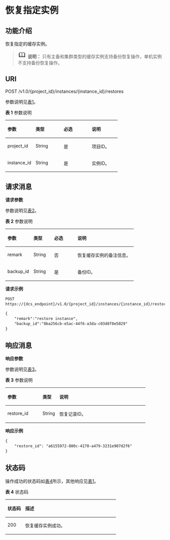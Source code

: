 # 恢复指定实例<a name="dcs-api-0312021"></a>

## 功能介绍<a name="section17787161851016"></a>

恢复指定的缓存实例。

>![](public_sys-resources/icon-note.gif) **说明：** 
>只有主备和集群类型的缓存实例支持备份恢复操作，单机实例不支持备份恢复操作。

## **URI**<a name="section10627123311133"></a>

POST /v1.0/\{project\_id\}/instances/\{instance\_id\}/restores

参数说明见[表1](#table1899262913382)。 

**表 1**  参数说明

<a name="table1899262913382"></a>
<table><thead align="left"><tr id="row1599115293389"><th class="cellrowborder" valign="top" width="25%" id="mcps1.2.5.1.1"><p id="p15991152913819"><a name="p15991152913819"></a><a name="p15991152913819"></a>参数</p>
</th>
<th class="cellrowborder" valign="top" width="25%" id="mcps1.2.5.1.2"><p id="p129916298387"><a name="p129916298387"></a><a name="p129916298387"></a>类型</p>
</th>
<th class="cellrowborder" valign="top" width="25%" id="mcps1.2.5.1.3"><p id="p13991142913384"><a name="p13991142913384"></a><a name="p13991142913384"></a>必选</p>
</th>
<th class="cellrowborder" valign="top" width="25%" id="mcps1.2.5.1.4"><p id="p1991329193814"><a name="p1991329193814"></a><a name="p1991329193814"></a>说明</p>
</th>
</tr>
</thead>
<tbody><tr id="row11992929163813"><td class="cellrowborder" valign="top" width="25%" headers="mcps1.2.5.1.1 "><p id="p159911329153817"><a name="p159911329153817"></a><a name="p159911329153817"></a>project_id</p>
</td>
<td class="cellrowborder" valign="top" width="25%" headers="mcps1.2.5.1.2 "><p id="p18992192943819"><a name="p18992192943819"></a><a name="p18992192943819"></a>String</p>
</td>
<td class="cellrowborder" valign="top" width="25%" headers="mcps1.2.5.1.3 "><p id="p9992172933814"><a name="p9992172933814"></a><a name="p9992172933814"></a>是</p>
</td>
<td class="cellrowborder" valign="top" width="25%" headers="mcps1.2.5.1.4 "><p id="p20992829103811"><a name="p20992829103811"></a><a name="p20992829103811"></a>项目ID。</p>
</td>
</tr>
<tr id="row17992929193810"><td class="cellrowborder" valign="top" width="25%" headers="mcps1.2.5.1.1 "><p id="p1899282919384"><a name="p1899282919384"></a><a name="p1899282919384"></a>instance_id</p>
</td>
<td class="cellrowborder" valign="top" width="25%" headers="mcps1.2.5.1.2 "><p id="p15992229153810"><a name="p15992229153810"></a><a name="p15992229153810"></a>String</p>
</td>
<td class="cellrowborder" valign="top" width="25%" headers="mcps1.2.5.1.3 "><p id="p199921129133818"><a name="p199921129133818"></a><a name="p199921129133818"></a>是</p>
</td>
<td class="cellrowborder" valign="top" width="25%" headers="mcps1.2.5.1.4 "><p id="p199212910384"><a name="p199212910384"></a><a name="p199212910384"></a>实例ID。</p>
</td>
</tr>
</tbody>
</table>

## **请求消息**<a name="section17412144620133"></a>

**请求参数**

参数说明见[表2](#table153111335113816)。 

**表 2**  参数说明

<a name="table153111335113816"></a>
<table><thead align="left"><tr id="row73117359383"><th class="cellrowborder" valign="top" width="20.202020202020204%" id="mcps1.2.5.1.1"><p id="p1031043517387"><a name="p1031043517387"></a><a name="p1031043517387"></a>参数</p>
</th>
<th class="cellrowborder" valign="top" width="16.16161616161616%" id="mcps1.2.5.1.2"><p id="p19310113593814"><a name="p19310113593814"></a><a name="p19310113593814"></a>类型</p>
</th>
<th class="cellrowborder" valign="top" width="18.18181818181818%" id="mcps1.2.5.1.3"><p id="p93101035183813"><a name="p93101035183813"></a><a name="p93101035183813"></a>必选</p>
</th>
<th class="cellrowborder" valign="top" width="45.45454545454545%" id="mcps1.2.5.1.4"><p id="p173101235153817"><a name="p173101235153817"></a><a name="p173101235153817"></a>说明</p>
</th>
</tr>
</thead>
<tbody><tr id="row1631133513386"><td class="cellrowborder" valign="top" width="20.202020202020204%" headers="mcps1.2.5.1.1 "><p id="p1476162018711"><a name="p1476162018711"></a><a name="p1476162018711"></a>remark</p>
</td>
<td class="cellrowborder" valign="top" width="16.16161616161616%" headers="mcps1.2.5.1.2 "><p id="p44761620072"><a name="p44761620072"></a><a name="p44761620072"></a>String</p>
</td>
<td class="cellrowborder" valign="top" width="18.18181818181818%" headers="mcps1.2.5.1.3 "><p id="p194761220279"><a name="p194761220279"></a><a name="p194761220279"></a>否</p>
</td>
<td class="cellrowborder" valign="top" width="45.45454545454545%" headers="mcps1.2.5.1.4 "><p id="p047619201376"><a name="p047619201376"></a><a name="p047619201376"></a>恢复缓存实例的备注信息。</p>
</td>
</tr>
<tr id="row1231173523817"><td class="cellrowborder" valign="top" width="20.202020202020204%" headers="mcps1.2.5.1.1 "><p id="p1047692020713"><a name="p1047692020713"></a><a name="p1047692020713"></a>backup_id</p>
</td>
<td class="cellrowborder" valign="top" width="16.16161616161616%" headers="mcps1.2.5.1.2 "><p id="p54767201077"><a name="p54767201077"></a><a name="p54767201077"></a>String</p>
</td>
<td class="cellrowborder" valign="top" width="18.18181818181818%" headers="mcps1.2.5.1.3 "><p id="p3476132013716"><a name="p3476132013716"></a><a name="p3476132013716"></a>是</p>
</td>
<td class="cellrowborder" valign="top" width="45.45454545454545%" headers="mcps1.2.5.1.4 "><p id="p04761220579"><a name="p04761220579"></a><a name="p04761220579"></a>备份ID。</p>
</td>
</tr>
</tbody>
</table>

**请求示例**

```
POST https://{dcs_endpoint}/v1.0/{project_id}/instances/{instance_id}/restores
```

```
{
    "remark":"restore instance",
    "backup_id":"8ba256cb-e5ac-44f6-a3da-c03d8f0e5029"
}
```

## **响应消息**<a name="section1417213312142"></a>

**响应参数**

参数说明见[表3](#table1861319576383)。 

**表 3**  参数说明

<a name="table1861319576383"></a>
<table><thead align="left"><tr id="row1961225712388"><th class="cellrowborder" valign="top" width="25%" id="mcps1.2.4.1.1"><p id="p136126577389"><a name="p136126577389"></a><a name="p136126577389"></a>参数</p>
</th>
<th class="cellrowborder" valign="top" width="12%" id="mcps1.2.4.1.2"><p id="p76121757113816"><a name="p76121757113816"></a><a name="p76121757113816"></a>类型</p>
</th>
<th class="cellrowborder" valign="top" width="63%" id="mcps1.2.4.1.3"><p id="p26121157123820"><a name="p26121157123820"></a><a name="p26121157123820"></a>说明</p>
</th>
</tr>
</thead>
<tbody><tr id="row166121557203812"><td class="cellrowborder" valign="top" width="25%" headers="mcps1.2.4.1.1 "><p id="p2679426285"><a name="p2679426285"></a><a name="p2679426285"></a>restore_id</p>
</td>
<td class="cellrowborder" valign="top" width="12%" headers="mcps1.2.4.1.2 "><p id="p12679192617817"><a name="p12679192617817"></a><a name="p12679192617817"></a>String</p>
</td>
<td class="cellrowborder" valign="top" width="63%" headers="mcps1.2.4.1.3 "><p id="p1767952618810"><a name="p1767952618810"></a><a name="p1767952618810"></a>恢复记录ID。</p>
</td>
</tr>
</tbody>
</table>

**响应示例**

```
{
    "restore_id": "a6155972-800c-4170-a479-3231e907d2f6"
}
```

## **状态码**<a name="section4860101417132"></a>

操作成功的状态码如[表4](#table486141410130)所示，其他响应见[表1](状态码.md#table5210141351517)。

**表 4**  状态码

<a name="table486141410130"></a>
<table><thead align="left"><tr id="row18616141139"><th class="cellrowborder" valign="top" width="15.98%" id="mcps1.2.3.1.1"><p id="p1986191418133"><a name="p1986191418133"></a><a name="p1986191418133"></a>状态码</p>
</th>
<th class="cellrowborder" valign="top" width="84.02%" id="mcps1.2.3.1.2"><p id="p18861111415138"><a name="p18861111415138"></a><a name="p18861111415138"></a>描述</p>
</th>
</tr>
</thead>
<tbody><tr id="row786131451312"><td class="cellrowborder" valign="top" width="15.98%" headers="mcps1.2.3.1.1 "><p id="p6861114181311"><a name="p6861114181311"></a><a name="p6861114181311"></a>200</p>
</td>
<td class="cellrowborder" valign="top" width="84.02%" headers="mcps1.2.3.1.2 "><p id="p48619143136"><a name="p48619143136"></a><a name="p48619143136"></a>恢复缓存实例成功。</p>
</td>
</tr>
</tbody>
</table>

